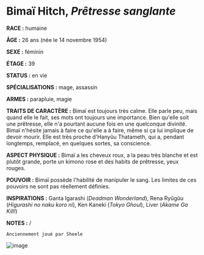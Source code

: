 # Bimaï Hitch, *Prêtresse sanglante*

**RACE :** humaine

**ÂGE :** 26 ans (née le 14 novembre 1954)

**SEXE :** féminin

**ÉTAGE :** 39

**STATUS :** en vie

**SPÉCIALISATIONS :** mage, assassin

**ARMES :** parapluie, magie

**TRAITS DE CARACTÈRE :** Bimaï est toujours très calme. Elle parle peu, mais quand elle le fait, ses mots ont toujours une importance. Bien qu'elle soit une prêtresse, elle n'a pourtant aucune fois en une quelconque divinité. Bimaï n'hésite jamais à faire ce qu'elle a à faire, même si ça lui implique de devoir mourir. Elle est très proche d'Hanyûu Thatameth, qui a, pendant longtemps, remplacé, en quelques sortes, sa conscience.

**ASPECT PHYSIQUE :** Bimaï a les cheveux roux, a la peau très blanche et est plutôt grande, porte un kimono rose et des habits de prêtresse, yeux rouges.

**POUVOIR :** Bimaï possède l'habilité de manipuler le sang. Les limites de ces pouvoirs ne sont pas réellement définies.

**INSPIRATIONS :** Ganta Igarashi (*Deadman Wonderland*), Rena Ryûgûu (*Higurashi no naku koro ni*), Ken Kaneki (*Tokyo Ghoul*), Liver (*Akame Ga Kill!*)

**NOTES :** /

`Anciennement joué par Sheele`

![image](https://share.alkanife.fr/enyxia_characters/full/bimai.png)